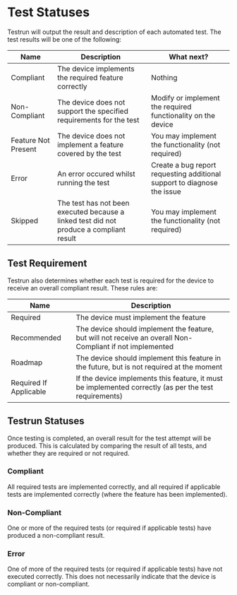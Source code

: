 # Test Statuses
Testrun will output the result and description of each automated test. The test results will be one of the following:

| Name | Description | What next? |
|---|---|---|
| Compliant | The device implements the required feature correctly | Nothing |
| Non-Compliant | The device does not support the specified requirements for the test | Modify or implement the required functionality on the device |
| Feature Not Present | The device does not implement a feature covered by the test | You may implement the  functionality (not required) |
| Error | An error occured whilst running the test | Create a bug report requesting additional support to diagnose the issue |
| Skipped | The test has not been executed because a linked test did not produce a compliant result | You may implement the functionality (not required) |

## Test Requirement
Testrun also determines whether each test is required for the device to receive an overall compliant result. These rules are:

| Name | Description |
|---|---|
| Required | The device must implement the feature |
| Recommended | The device should implement the feature, but will not receive an overall Non-Compliant if not implemented |
| Roadmap | The device should implement this feature in the future, but is not required at the moment |
| Required If Applicable | If the device implements this feature, it must be implemented correctly (as per the test requirements) |

## Testrun Statuses
Once testing is completed, an overall result for the test attempt will be produced. This is calculated by comparing the result of all tests, and whether they are required or not required.

### Compliant
All required tests are implemented correctly, and all required if applicable tests are implemented correctly (where the feature has been implemented).

### Non-Compliant
One or more of the required tests (or required if applicable tests) have produced a non-compliant result.

### Error
One of more of the required tests (or required if applicable tests) have not executed correctly. This does not necessarily indicate that the device is compliant or non-compliant.